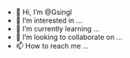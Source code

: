 - 👋 Hi, I’m @Gsingl
- 👀 I’m interested in ...
- 🌱 I’m currently learning ...
- 💞️ I’m looking to collaborate on ...
- 📫 How to reach me ...

<!---
Gsingl/Gsingl is a ✨ special ✨ repository because its `README.md` (this file) appears on your GitHub profile.
You can click the Preview link to take a look at your changes.
--->
